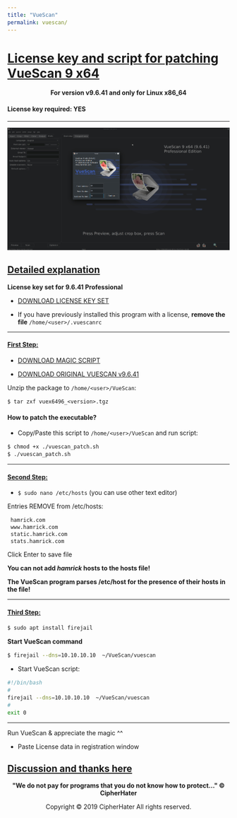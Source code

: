 ```yaml
---
title: "VueScan"
permalink: vuescan/
---
```


# [License key and script for patching VueScan 9 x64]()

<center>
	<p><b>
		For version v9.6.41 and only for Linux x86_64
	</b></p>
</center>

#### License key required: YES

---

![VUESCAN](images/vuescan.jpg)


## [Detailed explanation]()


**License key set for 9.6.41 Professional**


- [DOWNLOAD LICENSE KEY SET](orig/license.txt)

- If you have previously installed this program with a license,
  **remove the file** `/home/<user>/.vuescanrc`

---

#### [First Step:]()


- [DOWNLOAD MAGIC SCRIPT](https://raw.githubusercontent.com/cipherhater/CipherHater/master/vuescan_patch.sh)

- [DOWNLOAD ORIGINAL VUESCAN v9.6.41](orig/vuex6496_9641.tgz)

Unzip the package to `/home/<user>/VueScan`:

```
$ tar zxf vuex6496_<version>.tgz
```

#### How to patch the executable? 

- Copy/Paste this script to `/home/<user>/VueScan` and run script:

```bash
$ chmod +x ./vuescan_patch.sh
$ ./vuescan_patch.sh
```

---

#### [Second Step:]()

 - ```$ sudo nano /etc/hosts``` (you can use other text editor)

Entries REMOVE from /etc/hosts:

```
 hamrick.com
 www.hamrick.com
 static.hamrick.com
 stats.hamrick.com
```
 
Click Enter to save file
 
**You can not add *hamrick* hosts to the hosts file!**

**The VueScan program parses /etc/host for the presence of their hosts in the file!**

---

#### [Third Step:]()
 
```bash
$ sudo apt install firejail
```

 **Start VueScan command**

```bash
$ firejail --dns=10.10.10.10  ~/VueScan/vuescan
```

 - Start VueScan script:

```bash
#!/bin/bash
#
firejail --dns=10.10.10.10  ~/VueScan/vuescan
#
exit 0
```

---

 Run VueScan & appreciate the magic ^^

- Paste License data in registration window


## [Discussion and thanks here](https://gist.github.com/cipherhater/4e75d4e4551db171de03e9618456a7ea)

<center>
    <p><b>
	"We do not pay for programs that you do not know how to protect..." &copy; CipherHater
    </b></p>
</center>

<center>
    <p>
	Copyright &copy; 2019 CipherHater All rights reserved.
    </p>
</center>
